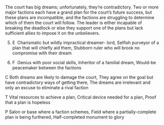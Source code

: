 The court has big dreams; unfortunately, they’re contradictory. Two or more major factions each have a grand plan for the court’s future success, but these plans are incompatible, and the factions are struggling to determine which of them the court will follow. The leader is either incapable of breaking the deadlock or else they support one of the plans but lack sufficient allies to impose it on the unbelievers.

5.  E  Charismatic but wildly impractical dreamer- lord, Selfish purveyor of a plan that will chiefly aid them, Stubborn ruler who will brook no compromise with their dream
    
6.  F  Genius with poor social skills, Inheritor of a familial dream, Would-be peacemaker between the factions
    

C Both dreams are likely to damage the court, They agree on the goal but have contradictory ways of getting there, The dreams are irrelevant and only an excuse to eliminate a rival faction

T Vital resources to achieve a plan, Critical device needed for a plan, Proof that a plan is hopeless

P Salon or base where a faction schemes, Field where a partially-complete plan is being furthered, Half-completed monument to glory